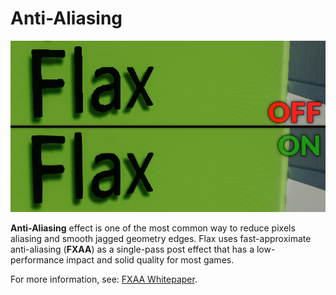# Anti-Aliasing

![Anti-Aliasing](media/anti-aliasing.png)

**Anti-Aliasing** effect is one of the most common way to reduce pixels aliasing and smooth jagged geometry edges. Flax uses fast-approximate anti-aliasing (**FXAA**) as a single-pass post effect that has a low-performance impact and solid quality for most games.

For more information, see: [FXAA Whitepaper](http://developer.download.nvidia.com/assets/gamedev/files/sdk/11/FXAA_WhitePaper.pdf).
